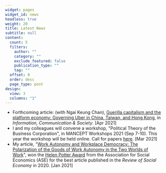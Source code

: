 ```yaml
---
widget: pages
widget_id: news
headless: true
weight: 20
title: Latest News
subtitle: null
content:
  count: 5
  filters:
    author: ""
    category: ""
    exclude_featured: false
    publication_type: ""
    tag: ""
  offset: 0
  order: desc
  page_type: post
design:
  view: 3
  columns: "1"
---
```

* Forthcoming article: (with Ngai Keung Chan), [Guerilla capitalism and the platform economy: Governing Uber in China, Taiwan, and Hong Kong](https://doi.org/10.1080/1369118X.2021.1909096), in *Information, Communication & Society*. \[Apr 2021]
* I and my colleagues will convene a workshop, "Political Theory of the Business Corporation", in MANCEPT Workshops 2021 (Sep 7-10). This year the workshop will be held online. Call for papers [here](https://philevents.org/event/show/88622). \[Mar 2021]
* My article, "[Work Autonomy and Workplace Democracy:  The Polarization of the Goods of Work Autonomy in the Two Worlds of Work](https://doi.org/10.1080/00346764.2019.1690671)", won the [Helen Potter Award](https://socialeconomics.org/awards-grants/hellen-potter-award/) from the Association for Social Economics (ASE) for the best article published in the *Review of Social Economy* in 2020. \[Jan 2021]